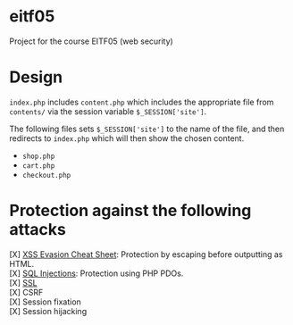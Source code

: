 eitf05
======

Project for the course EITF05 (web security)


Design
======

`index.php` includes `content.php` which includes the appropriate file from `contents/` via the session variable `$_SESSION['site']`.

The following files sets `$_SESSION['site']` to the name of the file, and then redirects to `index.php` which will then show the chosen content.

* `shop.php`
* `cart.php`
* `checkout.php`

Protection against the following attacks
====
[X] [XSS Evasion Cheat Sheet](https://www.owasp.org/index.php/XSS_Filter_Evasion_Cheat_Sheet): Protection by escaping before outputting as HTML.  
[X] [SQL Injections](https://www.owasp.org/index.php/SQL_Injection_Prevention_Cheat_Sheet): Protection using PHP PDOs.  
[X] [SSL](https://konklone.com/post/switch-to-https-now-for-free)  
[X] CSRF  
[X] Session fixation  
[X] Session hijacking  
